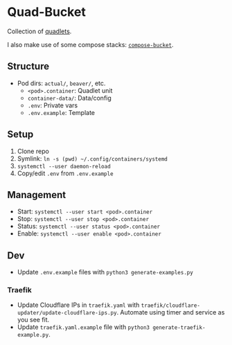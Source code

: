 # Quad-Bucket

Collection of [quadlets](https://docs.podman.io/en/latest/markdown/podman-systemd.unit.5.html).

I also make use of some compose stacks: [`compose-bucket`](https://github.com/mufeedali/compose-bucket).

## Structure

- Pod dirs: `actual/`, `beaver/`, etc.
  - `<pod>.container`: Quadlet unit
  - `container-data/`: Data/config
  - `.env`: Private vars
  - `.env.example`: Template

## Setup

1. Clone repo
2. Symlink: `ln -s (pwd) ~/.config/containers/systemd`
3. `systemctl --user daemon-reload`
4. Copy/edit `.env` from `.env.example`

## Management

- Start: `systemctl --user start <pod>.container`
- Stop: `systemctl --user stop <pod>.container`
- Status: `systemctl --user status <pod>.container`
- Enable: `systemctl --user enable <pod>.container`

## Dev

- Update `.env.example` files with `python3 generate-examples.py`

### Traefik

- Update Cloudflare IPs in `traefik.yaml` with `traefik/cloudflare-updater/update-cloudflare-ips.py`. Automate using timer and service as you see fit.
- Update `traefik.yaml.example` file with `python3 generate-traefik-example.py`.

